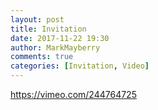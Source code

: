 ```yaml
---
layout: post
title: Invitation
date: 2017-11-22 19:30
author: MarkMayberry
comments: true
categories: [Invitation, Video]
---
```

https://vimeo.com/244764725
